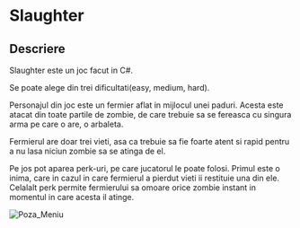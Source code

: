 # Slaughter

## Descriere

Slaughter este un joc facut in C#.

Se poate alege din trei dificultati(easy, medium, hard).

Personajul din joc este un fermier aflat in mijlocul unei paduri. Acesta este atacat din toate partile de zombie, de care trebuie sa se fereasca cu singura arma pe care o are, o arbaleta.

Fermierul are doar trei vieti, asa ca trebuie sa fie foarte atent si rapid pentru a nu lasa niciun zombie sa se atinga de el.

Pe jos pot aparea perk-uri, pe care jucatorul le poate folosi. Primul este o inima, care in cazul in care fermierul a pierdut vieti ii restituie una din ele. Celalalt perk permite fermierului sa omoare orice zombie instant in momentul in care acesta il atinge.

![Poza_Meniu](https://github.com/Miriapodel/Slaughter-Joc/blob/main/slaughter.png)
